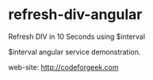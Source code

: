refresh-div-angular
===================

Refresh DIV in 10 Seconds using $interval

$interval angular service demonstration. 

web-site: http://codeforgeek.com
